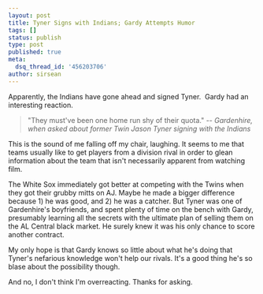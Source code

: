 ```yaml
---
layout: post
title: Tyner Signs with Indians; Gardy Attempts Humor
tags: []
status: publish
type: post
published: true
meta:
  dsq_thread_id: '456203706'
author: sirsean
---
```

Apparently, the Indians have gone ahead and signed Tyner.  Gardy had an interesting reaction.
<blockquote>"They must've been one home run shy of their quota." <em>-- Gardenhire, when asked about former Twin Jason Tyner signing with the Indians</em></blockquote>
This is the sound of me falling off my chair, laughing. It seems to me that teams usually like to get players from a division rival in order to glean information about the team that isn't necessarily apparent from watching film.

The White Sox immediately got better at competing with the Twins when they got their grubby mitts on AJ. Maybe he made a bigger difference because 1) he was good, and 2) he was a catcher. But Tyner was one of Gardenhire's boyfriends, and spent plenty of time on the bench with Gardy, presumably learning all the secrets with the ultimate plan of selling them on the AL Central black market. He surely knew it was his only chance to score another contract.

My only hope is that Gardy knows so little about what he's doing that Tyner's nefarious knowledge won't help our rivals. It's a good thing he's so blase about the possibility though.

And no, I don't think I'm overreacting. Thanks for asking.
